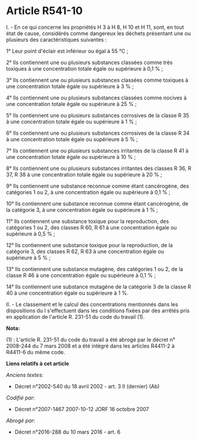 # Article R541-10

I. - En ce qui concerne les propriétés H 3 à H 8, H 10 et H 11, sont, en tout état de cause, considérés comme dangereux les
déchets présentant une ou plusieurs des caractéristiques suivantes :

1° Leur point d'éclair est inférieur ou égal à 55 °C ;

2° Ils contiennent une ou plusieurs substances classées comme très toxiques à une concentration totale égale ou supérieure à
0,1 % ;

3° Ils contiennent une ou plusieurs substances classées comme toxiques à une concentration totale égale ou supérieure à 3 % ;

4° Ils contiennent une ou plusieurs substances classées comme nocives à une concentration totale égale ou supérieure à 25 % ;

5° Ils contiennent une ou plusieurs substances corrosives de la classe R 35 à une concentration totale égale ou supérieure à
1 % ;

6° Ils contiennent une ou plusieurs substances corrosives de la classe R 34 à une concentration totale égale ou supérieure à
5 % ;

7° Ils contiennent une ou plusieurs substances irritantes de la classe R 41 à une concentration totale égale ou supérieure à
10 % ;

8° Ils contiennent une ou plusieurs substances irritantes des classes R 36, R 37, R 38 à une concentration totale égale ou
supérieure à 20 % ;

9° Ils contiennent une substance reconnue comme étant cancérogène, des catégories 1 ou 2, à une concentration égale ou
supérieure à 0,1 % ;

10° Ils contiennent une substance reconnue comme étant cancérogène, de la catégorie 3, à une concentration égale ou
supérieure à 1 % ;

11° Ils contiennent une substance toxique pour la reproduction, des catégories 1 ou 2, des classes R 60, R 61 à une
concentration égale ou supérieure à 0,5 % ;

12° Ils contiennent une substance toxique pour la reproduction, de la catégorie 3, des classes R 62, R 63 à une concentration
égale ou supérieure à 5 % ;

13° Ils contiennent une substance mutagène, des catégories 1 ou 2, de la classe R 46 à une concentration égale ou supérieure
à 0,1 % ;

14° Ils contiennent une substance mutagène de la catégorie 3 de la classe R 40 à une concentration égale ou supérieure à 1 %.

II. - Le classement et le calcul des concentrations mentionnés dans les dispositions du I s'effectuent dans les conditions
fixées par des arrêtés pris en application de l'article R. 231-51 du code du travail (1).

**Nota:**

(1) : L'article R. 231-51 du code du travail a été abrogé par le décret n° 2008-244 du 7 mars 2008 et a été intègré dans les
articles R4411-2 à R4411-6 du même code.

**Liens relatifs à cet article**

_Anciens textes_:

  - Décret n°2002-540 du 18 avril 2002 - art. 3 II (dernier) (Ab)

_Codifié par_:

  - Décret n°2007-1467 2007-10-12 JORF 16 octobre 2007

_Abrogé par_:

  - Décret n°2016-288 du 10 mars 2016 - art. 6
